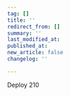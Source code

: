 ```yaml
---
tag: []
title: ''
redirect_from: []
summary: ''
last_modified_at: 
published_at: 
new_article: false
changelog: ''

---
```

Deploy 210
